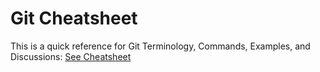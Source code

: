 # Git Cheatsheet
This is a quick reference for Git Terminology, Commands, Examples, and Discussions: [See Cheatsheet](git_cheatsheet.md)

